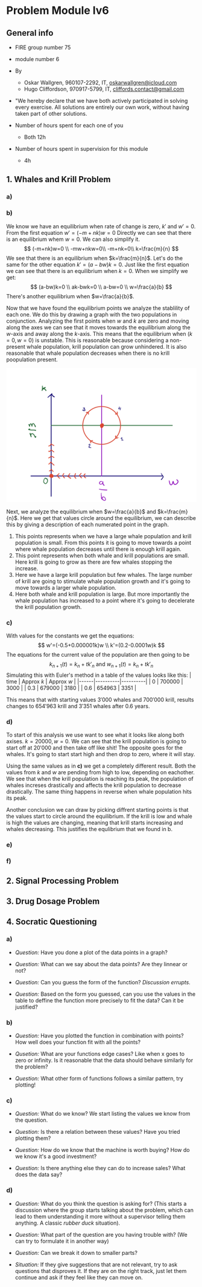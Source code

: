 # Problem Module lv6

## General info

- FIRE group number 75
- module number 6
- By

  - Oskar Wallgren, 960107-2292, IT, oskarwallgren@icloud.com
  - Hugo Cliffordson, 970917-5799, IT, cliffords.contact@gmail.com

- "We hereby declare that we have both actively participated in solving every exercise. All solutions are entirely our own work, without having taken part of other solutions.
- Number of hours spent for each one of you
  - Both 12h
- Number of hours spent in supervision for this module
  - 4h

## 1. Whales and Krill Problem
### a)
### b)


We know we have an equilibrium when rate of change is zero, $k' \text{ and } w'= 0$. From the first equation $w'=(-m+nk)w=0$ Directly we can see that there is an equilibrium whem $w=0$. We can also simplify it. 
$$
(-m+nk)w=0 \\
-mw+nkw=0\\
-m+nk=0\\
k=\frac{m}{n}
$$
We see that there is an equilibrium when $k=\frac{m}{n}$. Let's do the same for the other equation $k'=(a-bw)k=0$. Just like the first equation we can see that there is an equilibrium when $k=0$. When we simplify we get:
$$
(a-bw)k=0 \\
ak-bwk=0 \\
a-bw=0 \\
w=\frac{a}{b}
$$
There's another equilibrium when $w=\frac{a}{b}$. 

Now that we have found the equilibrium points we analyze the stablility of each one. We do this by drawing a graph with the two populations in conjunction. Analyzing the first points when $w$ and $k$ are zero and moving along the axes we can see that it moves towards the equilibrium along the $w$-axis and away along the $k$-axis. This means that the equilibrium when $(k=0, w=0)$ is unstable. This is reasonable because considering a non-present whale population, krill population can grow unhindered. It is also reasonable that whale population decreases when there is no krill poopulation present. 

![](up1b.jpeg)

Next, we analyze the equilibrium when $w=\frac{a}{b}$ and $k=\frac{m}{n}$. Here we get that values circle around the equilibrium, we can describe this by giving a description of each numerated point in the graph.
1. This points represents when we have a large whale population and krill population is small. From this points it is going to move towards a point where whale population decreases until there is enough krill again.
2. This point represents when both whale and krill populations are small. Here krill is going to grow as there are few whales stopping the increase.
3. Here we have a large krill population but few whales. The large number of krill are going to stimulate whale population growth and it's going to move towards a larger whale population.
4. Here both whale and krill population is large. But more importantly the whale population has increased to a point where it's going to decelerate the krill population growth.

### c)
With values for the constants we get the equations:
$$
w'=(-0.5+0.000001k)w \\
k'=(0.2-0.0001w)k
$$
The equations for the current value of the population are then going to be
$$
k_{n+1}(t)=k_{n}+tk'_{n} \text{ and } w_{n+1}(t)=k_n+tk'_n 
$$
Simulating this with Euler's method in a table of the values looks like this:
| time | Approx $k$ | Approx $w$ |
|------|----------|----------|
| 0    | 700000   | 3000     |
| 0.3  | 679000   | 3180     |
| 0.6  | 654963   | 3351     |

This means that with starting values $3'000$ whales and $700'000$ krill, results changes to $654'963$ krill and $3'351$ whales after $0.6$ years.
### d)
To start of this analysis we use want to see what it looks like along both axises. $k=20000, w=0$. We can see that the krill population is going to start off at $20'000$ and then take off like shit! The opposite goes for the whales. It's going to start start high and then drop to zero, where it will stay.

Using the same values as in **c)** we get a completely different result. Both the values from $k$ and $w$ are pending from high to low, depending on eachother. We see that when the krill population is reaching its peak, the population of whales increses drastically and affects the krill population to decrease drastically. The same thing happens in reverse when whale population hits its peak. 

Another conclusion we can draw by picking diffrent starting points is that the values start to circle around the equilibrium. If the krill is low and whale is high the values are changing, meaning that krill starts increasing and whales decreasing. This justifies the equlibrium that we found in b. 
### e)
### f)

## 2. Signal Processing Problem

## 3. Drug Dosage Problem

## 4. Socratic Questioning
### a) 
 - *Question:* Have you done a plot of the data points in a graph?
  
 - *Question:* What can we say about the data points? Are they linnear or not?
 - *Question:* Can you guess the form of the function? *Discussion errupts*.
 - *Question:* Based on the form you guessed, can you use the values in the table to deffine the function more precisely to fit the data? Can it be justified?
  



### b)
 - *Question:* Have you plotted the function in combination with points? How well does your function fit with all the points?


 - *Qusetion:* What are your functions edge cases? Like when x goes to zero or infinity. Is it reasonable that the data should behave similarly for the problem?
 - *Question:* What other form of functions follows a similar pattern, try plotting!

### c)
- *Question:* What do we know? We start listing the values we know from the question.
  
- *Question:* Is there a relation between these values? Have you tried plotting them?
- *Question:* How do we know that the machine is worth buying? How do we know it's a good investment?
- *Question:* Is there anything else they can do to increase sales? What does the data say?

### d)
- *Question:* What do you think the question is asking for? (This starts a discussion where the group starts talking about the problem, which can lead to them understanding it more without a supervisor telling them anything. A classic *rubber duck* situation).
  
- *Question:* What part of the question are you having trouble with? (We can try to formulate it in another way)
- *Question:* Can we break it down to smaller parts?
- *Situation:* If they give suggestions that are not relevant, try to ask questions that disproves it. If they are on the right track, just let them continue and ask if they feel like they can move on. 